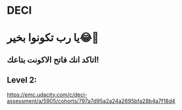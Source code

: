 # DECI

# يا رب تكونوا بخير😂🥰
## اتاكد انك فاتح الاكونت بتاعك!
## Level 2:
https://emc.udacity.com/c/deci-assessment/a/5905/cohorts/797a7d95a2a24a2695bfa28b4a7f18d4
